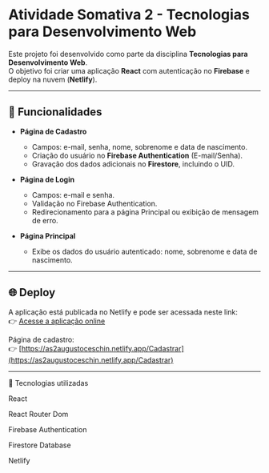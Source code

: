 # Atividade Somativa 2 - Tecnologias para Desenvolvimento Web

Este projeto foi desenvolvido como parte da disciplina **Tecnologias para Desenvolvimento Web**.  
O objetivo foi criar uma aplicação **React** com autenticação no **Firebase** e deploy na nuvem (**Netlify**).

---

## 🚀 Funcionalidades

- **Página de Cadastro**  
  - Campos: e-mail, senha, nome, sobrenome e data de nascimento.  
  - Criação do usuário no **Firebase Authentication** (E-mail/Senha).  
  - Gravação dos dados adicionais no **Firestore**, incluindo o UID.  

- **Página de Login**  
  - Campos: e-mail e senha.  
  - Validação no Firebase Authentication.  
  - Redirecionamento para a página Principal ou exibição de mensagem de erro.  

- **Página Principal**  
  - Exibe os dados do usuário autenticado: nome, sobrenome e data de nascimento.  

---

## 🌐 Deploy

A aplicação está publicada no Netlify e pode ser acessada neste link:  
👉 [Acesse a aplicação online](https://as2augustoceschin.netlify.app)

Página de cadastro:  
👉 [https://as2augustoceschin.netlify.app/Cadastrar](https://as2augustoceschin.netlify.app/Cadastrar)

---

🔧 Tecnologias utilizadas

React

React Router Dom

Firebase Authentication

Firestore Database

Netlify

